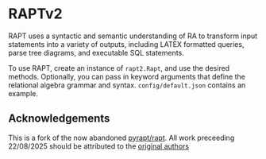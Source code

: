 # RAPTv2

RAPT uses a syntactic and semantic understanding of RA to transform input
statements into a variety of outputs, including LATEX formatted queries,
parse tree diagrams, and executable SQL statements.

To use RAPT, create an instance of `rapt2.Rapt`, and use the desired methods.
Optionally, you can pass in keyword arguments that define the relational algebra
grammar and syntax. `config/default.json` contains an example.

## Acknowledgements

This is a fork of the now abandoned [pyrapt/rapt](https://github.com/pyrapt/rapt). All work preceeding 22/08/2025 should be attributed to the [original authors](https://github.com/pyrapt/rapt/blob/master/AUTHORS.rst)